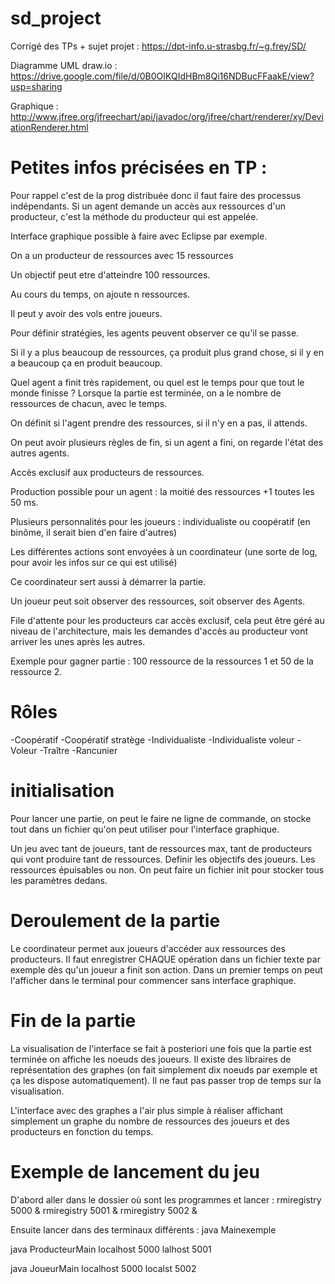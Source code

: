 # sd_project

Corrigé des TPs + sujet projet : https://dpt-info.u-strasbg.fr/~g.frey/SD/

Diagramme UML draw.io : https://drive.google.com/file/d/0B0OIKQIdHBm8Qi16NDBucFFaakE/view?usp=sharing

Graphique : http://www.jfree.org/jfreechart/api/javadoc/org/jfree/chart/renderer/xy/DeviationRenderer.html

# Petites infos précisées en TP :

Pour rappel c'est de la prog distribuée donc il faut faire des processus indépendants.
Si un agent demande un accès aux ressources d'un producteur, c'est la méthode du producteur qui est appelée.

Interface graphique possible à faire avec Eclipse par exemple.

On a un producteur de ressources avec 15 ressources

Un objectif peut etre d'atteindre 100 ressources.

Au cours du temps, on ajoute n ressources.

Il peut y avoir des vols entre joueurs.

Pour définir stratégies, les agents peuvent observer ce qu'il se passe.

Si il y a plus beaucoup de ressources, ça produit plus grand chose, si il y en a beaucoup ça en produit beaucoup.

Quel agent a finit très rapidement, ou quel est le temps pour que tout le monde finisse ?
Lorsque la partie est terminée, on a le nombre de ressources de chacun, avec le temps.

On définit si l'agent prendre des ressources, si il n'y en a pas, il attends.

On peut avoir plusieurs règles de fin, si un agent a fini, on regarde l'état des autres agents.

Accès exclusif aux producteurs de ressources.

Production possible pour un agent : la moitié des ressources +1 toutes les 50 ms.

Plusieurs personnalités pour les joueurs : individualiste ou coopératif (en binôme, il serait bien d'en faire d'autres)

Les différentes actions sont envoyées à un coordinateur (une sorte de log, pour avoir les infos sur ce qui est utilisé)

Ce coordinateur sert aussi à démarrer la partie. 

Un joueur peut soit observer des ressources, soit observer des Agents.

File d'attente pour les producteurs car accès exclusif, cela peut être géré au niveau de l'architecture, mais les demandes d'accès au producteur vont arriver les unes après les autres.

Exemple pour gagner partie : 100 ressource de la ressources 1 et 50 de la ressource 2.

# Rôles

-Coopératif
-Coopératif stratège
-Individualiste
-Individualiste voleur
-Voleur
-Traître
-Rancunier

# initialisation

Pour lancer une partie, on peut le faire ne ligne de commande, on stocke tout dans un fichier qu'on peut utiliser pour l'interface graphique.

Un jeu avec tant de joueurs, tant de ressources max, tant de producteurs qui vont produire tant de ressources.
Definir les objectifs des joueurs. Les ressources épuisables ou non.
On peut faire un fichier init pour stocker tous les paramètres dedans.


# Deroulement de la partie

Le coordinateur permet aux joueurs d'accéder aux ressources des producteurs. 
Il faut enregistrer CHAQUE opération dans un fichier texte par exemple dès qu'un joueur a finit son action.
Dans un premier temps on peut l'afficher dans le terminal pour commencer sans interface graphique.

# Fin de la partie

La visualisation de l'interface se fait à posteriori une fois que la partie est terminée on affiche les noeuds des joueurs.
Il existe des libraires de représentation des graphes (on fait simplement dix noeuds par exemple et ça les dispose automatiquement).
Il ne faut pas passer trop de temps sur la visualisation.

L'interface avec des graphes a l'air plus simple à réaliser affichant simplement un graphe du nombre de ressources des joueurs et des producteurs en fonction du temps.

# Exemple de lancement du jeu

D'abord aller dans le dossier où sont les programmes et lancer : 
rmiregistry 5000 &
rmiregistry 5001 &
rmiregistry 5002 &

Ensuite lancer dans des terminaux différents :
java Mainexemple

java ProducteurMain localhost 5000 lalhost 5001

java JoueurMain localhost 5000 localst 5002




